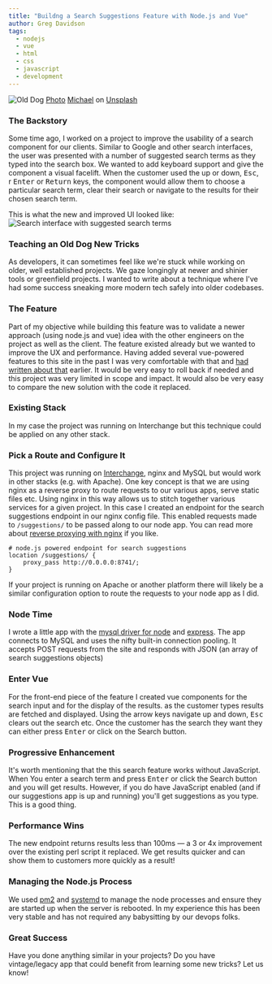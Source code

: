 ```yaml
---
title: "Buildng a Search Suggestions Feature with Node.js and Vue"
author: Greg Davidson
tags:
  - nodejs
  - vue
  - html
  - css
  - javascript
  - development
---
```


![Old Dog](/blog/2021/11/search-suggestions-with-node-and-vue/banner.jpg)
[Photo](https://unsplash.com/s/photos/old-dog) [Michael](https://unsplash.com/@michael75) on [Unsplash](https://unsplash.com)

### The Backstory

Some time ago, I worked on a project to improve the usability of a search component for our clients. Similar to Google and other search interfaces, the user was presented with a number of suggested search terms as they typed into the search box. We wanted to add keyboard support and give the component a visual facelift. When the customer used the up or down, <kbd>Esc</kbd>,  
r <kbd>Enter</kbd> or <kbd>Return</kbd> keys, the component would allow them to choose a particular search term, clear their search or navigate to the results for their chosen search term.

This is what the new and improved UI looked like:
![Search interface with suggested search terms](/blog/2021/11/search-suggestions-with-node-and-vue/search-suggestions-ui.jpg)

### Teaching an Old Dog New Tricks

As developers, it can sometimes feel like we're stuck while working on older, well established projects. We gaze longingly at newer and shinier tools or greenfield projects. I wanted to write about a technique where I've had some success sneaking more modern tech safely into older codebases.

### The Feature

Part of my objective while building this feature was to validate a newer approach (using node.js and vue) idea with the other engineers on the project as well as the client. The feature existed already but we wanted to improve the UX and performance. Having added several vue-powered features to this site in the past I was very comfortable with that and [had written about that](https://www.endpoint.com/blog/2017/12/26/enhancing-your-sites-with-vue) earlier. It would be very easy to roll back if needed and this project was very limited in scope and impact. It would also be very easy to compare the new solution with the code it replaced.

### Existing Stack

In my case the project was running on Interchange but this technique could be applied on any other stack.

### Pick a Route and Configure It

This project was running on [Interchange](https://www.interchangecommerce.org/i/dev), nginx and MySQL but would work in other stacks (e.g. with Apache). One key concept is that we are using nginx as a reverse proxy to route requests to our various apps, serve static files etc. Using nginx in this way allows us to stitch together various services for a given project. In this case I created an endpoint for the search suggestions endpoint in our nginx config file. This enabled requests made to `/suggestions/` to be passed along to our node app. You can read more about [reverse proxying with nginx](https://docs.nginx.com/nginx/admin-guide/web-server/reverse-proxy/) if you like.

```nginx
# node.js powered endpoint for search suggestions
location /suggestions/ {
    proxy_pass http://0.0.0.0:8741/;
}
```

If your project is running on Apache or another platform there will likely be a similar configuration option to route the requests to your node app as I did.

### Node Time

I wrote a little app with the [mysql driver for node](https://www.npmjs.com/package/mysql) and [express](https://expressjs.com/). The app connects to MySQL and uses the nifty built-in connection pooling. It accepts POST requests from the site and responds with JSON (an array of search suggestions objects)

### Enter Vue

For the front-end piece of the feature I created vue components for the search input and for the display of the results. as the customer types results are fetched and displayed. Using the arrow keys navigate up and down, <kbd>Esc</kbd> clears out the search etc. Once the customer has the search they want they can either press <kbd>Enter</kbd> or click on the Search button.

### Progressive Enhancement

It's worth mentioning that the this search feature works without JavaScript. When You enter a search term and press <kbd>Enter</kbd> or click the Search button and you will get results. However, if you do have JavaScript enabled (and if our suggestions app is up and running) you'll get suggestions as you type. This is a good thing.

### Performance Wins

The new endpoint returns results less than 100ms &mdash; a 3 or 4x improvement over the existing perl script it replaced. We get results quicker and can show them to customers more quickly as a result!

### Managing the Node.js Process

We used [pm2](https://pm2.keymetrics.io/docs/usage/pm2-doc-single-page/) and [systemd](https://systemd.io/) to manage the node processes and ensure they are started up when the server is rebooted. In my experience this has been very stable and has not required any babysitting by our devops folks.

### Great Success

Have you done anything similar in your projects? Do you have vintage/legacy app that could benefit from learning some new tricks? Let us know!
